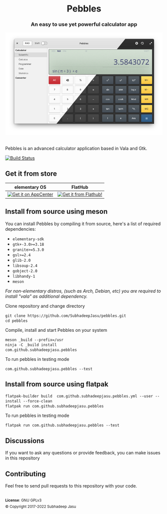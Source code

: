 <div>
    <h1 align="center">Pebbles</h1>
    <h3 align="center">An easy to use yet powerful calculator app</h3>
</div>

![screenshot](screenshots/Screenshot.png)

<br>
Pebbles is an advanced calculator application based in Vala and Gtk.

[![Build Status](https://travis-ci.com/SubhadeepJasu/pebbles.svg?branch=master)](https://travis-ci.com/SubhadeepJasu/pebbles)

## Get it from store
| elementary OS    | FlatHub       	|
|------------------|---------------	|
|[![Get it on AppCenter](https://appcenter.elementary.io/badge.svg)](https://appcenter.elementary.io/com.github.subhadeepjasu.pebbles)|<a href="https://flathub.org/apps/details/com.github.subhadeepjasu.pebbles"><img src="https://flathub.org/assets/badges/flathub-badge-i-en.svg" width="160px" alt="Get it from Flathub!"></a>|

## Install from source using meson
You can install Pebbles by compiling it from source, here's a list of required dependencies:
 - `elementary-sdk`
 - `gtk+-3.0>=3.18`
 - `granite>=5.3.0`
 - `gsl>=2.4`
 - `glib-2.0`
 - `libsoup-2.4`
 - `gobject-2.0`
 - `libhandy-1`
 - `meson`

<i>For non-elementary distros, (such as Arch, Debian, etc) you are required to install "vala" as additional dependency.</i>

Clone repository and change directory
```
git clone https://github.com/SubhadeepJasu/pebbles.git
cd pebbles
```

Compile, install and start Pebbles on your system
```
meson _build --prefix=/usr
ninja -C _build install
com.github.subhadeepjasu.pebbles
```
To run pebbles in testing mode
```
com.github.subhadeepjasu.pebbles --test
```

## Install from source using flatpak
```
flatpak-builder build  com.github.subhadeepjasu.pebbles.yml --user --install --force-clean
flatpak run com.github.subhadeepjasu.pebbles
```
To run pebbles in testing mode
```
flatpak run com.github.subhadeepjasu.pebbles --test
```


## Discussions
If you want to ask any questions or provide feedback, you can make issues in this repository

## Contributing
Feel free to send pull requests to this repository with your code.


<br>
<sup><b>License</b>: GNU GPLv3</sup>
<br>
<sup>© Copyright 2017-2022 Subhadeep Jasu</sup>
